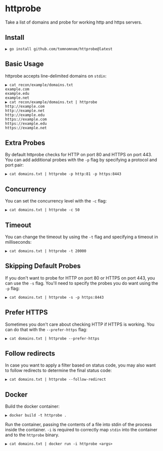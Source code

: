 # httprobe

Take a list of domains and probe for working http and https servers.

## Install

```shell
▶ go install github.com/tomnomnom/httprobe@latest
```

## Basic Usage

httprobe accepts line-delimited domains on `stdin`:

```shell
▶ cat recon/example/domains.txt
example.com
example.edu
example.net
▶ cat recon/example/domains.txt | httprobe
http://example.com
http://example.net
http://example.edu
https://example.com
https://example.edu
https://example.net
```

## Extra Probes

By default httprobe checks for HTTP on port 80 and HTTPS on port 443. You can add additional
probes with the `-p` flag by specifying a protocol and port pair:

```shell
▶ cat domains.txt | httprobe -p http:81 -p https:8443
```

## Concurrency

You can set the concurrency level with the `-c` flag:

```shell
▶ cat domains.txt | httprobe -c 50
```

## Timeout

You can change the timeout by using the `-t` flag and specifying a timeout in milliseconds:

```shell
▶ cat domains.txt | httprobe -t 20000
```

## Skipping Default Probes

If you don't want to probe for HTTP on port 80 or HTTPS on port 443, you can use the
`-s` flag. You'll need to specify the probes you do want using the `-p` flag:

```shell
▶ cat domains.txt | httprobe -s -p https:8443
```

## Prefer HTTPS

Sometimes you don't care about checking HTTP if HTTPS is working. You can do that with the `--prefer-https` flag:

```shell
▶ cat domains.txt | httprobe --prefer-https
```

## Follow redirects

In case you want to apply a filter based on status code, you may also want to follow redirects to determine the final status code:

```shell
▶ cat domains.txt | httprobe --follow-redirect
```

## Docker

Build the docker container:

```shell
▶ docker build -t httprobe .
```

Run the container, passing the contents of a file into stdin of the process inside the container. `-i` is required to correctly map `stdin` into the container and to the `httprobe` binary.

```shell
▶ cat domains.txt | docker run -i httprobe <args>
```
